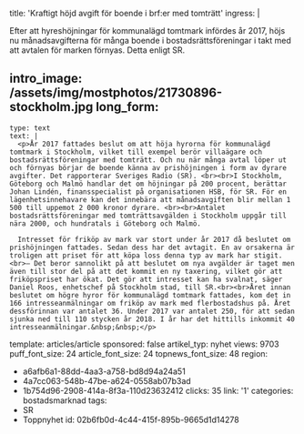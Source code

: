 title: '​Kraftigt höjd avgift för boende i brf:er med tomträtt'
ingress: |
  <p>Efter att hyreshöjningar för kommunalägd tomtmark infördes år 2017, höjs nu månadsavgifterna för många boende i bostadsrättsföreningar i takt med att avtalen för marken förnyas. Detta enligt SR.  <br>
  </p>
  
intro_image: /assets/img/mostphotos/21730896-stockholm.jpg
long_form:
  -
    type: text
    text: |
      <p>År 2017 fattades beslut om att höja hyrorna för kommunalägd tomtmark i Stockholm, vilket till exempel berör villaägare och bostadsrättsföreningar med tomträtt. Och nu när många avtal löper ut och förnyas börjar de boende känna av prishöjningen i form av dyrare avgifter. Det rapporterar Sveriges Radio (SR). <br><br>I Stockholm, Göteborg och Malmö handlar det om höjningar på 200 procent, berättar Johan Lindén, finansspecialist på organisationen HSB, för SR. För en lägenhetsinnehavare kan det innebära att månadsavgiften blir mellan 1 500 till uppemot 2 000 kronor dyrare. <br><br>Antalet bostadsrättsföreningar med tomträttsavgälden i Stockholm uppgår till nära 2000, och hundratals i Göteborg och Malmö.  
       
      Intresset för friköp av mark var stort under år 2017 då beslutet om prishöjningen fattades. Sedan dess har det avtagit. En av orsakerna är troligen att priset för att köpa loss denna typ av mark har stigit. <br>– Det beror sannolikt på att beslutet om nya avgälder är taget men även till stor del på att det kommit en ny taxering, vilket gör att friköpspriset har ökat. Det gör att intresset kan ha svalnat, säger Daniel Roos, enhetschef på Stockholm stad, till SR.<br><br>Året innan beslutet om högre hyror för kommunalägd tomtmark fattades, kom det in 166 intresseanmälningar om friköp av mark med flerbostadshus på. Året dessförinnan var antalet 36. Under 2017 var antalet 250, för att sedan sjunka ned till 110 stycken år 2018. I år har det hittills inkommit 40 intresseanmälningar.&nbsp;&nbsp;</p>
      
template: articles/article
sponsored: false
artikel_typ: nyhet
views: 9703
puff_font_size: 24
article_font_size: 24
topnews_font_size: 48
region:
  - a6afb6a1-88dd-4aa3-a758-bd8d94a24a51
  - 4a7cc063-548b-47be-a624-0558ab07b3ad
  - 1b754d96-2908-414a-8f3a-110d23632412
clicks: 35
link: '1'
categories: bostadsmarknad
tags:
  - SR
  - Toppnyhet
id: 02b6fb0d-4c44-415f-895b-9665d1d14278
